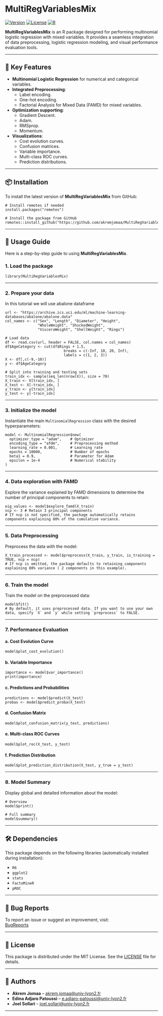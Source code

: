 
# MultiRegVariablesMix

[![Version](https://img.shields.io/badge/version-0.1.0-blue.svg)](https://github.com/akremjomaa/MultiRegVariablesMix)
[![License](https://img.shields.io/badge/license-MIT-green.svg)](https://opensource.org/licenses/MIT)
[![R](https://img.shields.io/badge/built%20with-R-blue.svg)](https://www.r-project.org/)

**MultiRegVariablesMix** is an R package designed for performing multinomial logistic regression with mixed variables. It provides a seamless integration of data preprocessing, logistic regression modeling, and visual performance evaluation tools.

---

## 🚀 Key Features

- **Multinomial Logistic Regression** for numerical and categorical variables.
- **Integrated Preprocessing**:
  - Label encoding.
  - One-hot encoding.
  - Factorial Analysis for Mixed Data (FAMD) for mixed variables.
- **Optimization supporting**:
  - Gradient Descent.
  - Adam.
  - RMSprop.
  - Momentum.
- **Visualizations**:
  - Cost evolution curves.
  - Confusion matrices.
  - Variable importance.
  - Multi-class ROC curves.
  - Prediction distributions.

---

## 📦 Installation

To install the latest version of **MultiRegVariablesMix** from GitHub:

```
# Install remotes if needed
install.packages("remotes")

# Install the package from GitHub
remotes::install_github("https://github.com/akremjomaa/MultiRegVariablesMix.git")
```

---

## 🔧 Usage Guide

Here is a step-by-step guide to using **MultiRegVariablesMix**.

### 1. Load the package

```
library(MultiRegVariablesMix)
```

---

### 2. Prepare your data

In this tutorial we will use abalone dataframe

```
url <- "https://archive.ics.uci.edu/ml/machine-learning-databases/abalone/abalone.data"
col_names <- c("Sex", "Length", "Diameter", "Height", 
               "WholeWeight", "ShuckedWeight", 
               "VisceraWeight", "ShellWeight", "Rings")

# Load data
df <- read.csv(url, header = FALSE, col.names = col_names)
df$AgeCategory <- cut(df$Rings + 1.5,
                           breaks = c(-Inf, 10, 20, Inf),
                           labels = c(1, 2, 3))
X <- df[,c(-9,-10)]
y <- df$AgeCategory

# Split into training and testing sets
train_idx <- sample(seq_len(nrow(X)), size = 70)
X_train <- X[train_idx, ]
X_test <- X[-train_idx, ]
y_train <- y[train_idx]
y_test <- y[-train_idx]
```

---

### 3. Initialize the model

Instantiate the main `MultinomialRegression` class with the desired hyperparameters:

```
model <- MultinomialRegression$new(
  optimizer_type = "adam",    # Optimizer
  encoding_type = "afdm",     # Preprocessing method
  learning_rate = 0.001,      # Learning rate
  epochs = 10000,             # Number of epochs
  beta1 = 0.9,                # Parameter for Adam
  epsilon = 1e-4              # Numerical stability
)
```

---

### 4. Data exploration with FAMD

Explore the variance explained by FAMD dimensions to determine the number of principal components to retain:

```
eig_values <- model$explore_famd(X_train)
ncp <- 3 # Retain 3 principal components
# If ncp is not specified, the package automatically retains components explaining 80% of the cumulative variance.
```

---

### 5. Data Preprocessing

Preprocess the data with the model:

```
X_train_processed <- model$preprocess(X_train, y_train, is_training = TRUE, ncp = ncp)
# If ncp is omitted, the package defaults to retaining components explaining 80% variance ( 2 components in this example).
```

---

### 6. Train the model

Train the model on the preprocessed data:

```
model$fit()
# By default, it uses preprocessed data. If you want to use your own data, specify `X` and `y` while setting `preprocess` to FALSE.
```

---

### 7. Performance Evaluation

#### a. Cost Evolution Curve

```
model$plot_cost_evolution()
```

#### b. Variable Importance

```
importance <- model$var_importance()
print(importance)
```

#### c. Predictions and Probabilities

```
predictions <- model$predict(X_test)
probas <- model$predict_proba(X_test)
```

#### d. Confusion Matrix

```
model$plot_confusion_matrix(y_test, predictions)
```

#### e. Multi-class ROC Curves

```
model$plot_roc(X_test, y_test)
```

#### f. Prediction Distribution

```
model$plot_prediction_distribution(X_test, y_true = y_test)
```

---

### 8. Model Summary

Display global and detailed information about the model:

```
# Overview
model$print()
```

```
# Full summary
model$summary()
```

---

## 🛠️ Dependencies

This package depends on the following libraries (automatically installed during installation):

- `R6`
- `ggplot2`
- `stats`
- `FactoMineR`
- `pROC`

---

## 🐞 Bug Reports

To report an issue or suggest an improvement, visit:  
[BugReports](https://github.com/akremjomaa/MultiRegVariablesMix/issues)

---

## 📄 License

This package is distributed under the MIT License. See the [LICENSE](https://github.com/akremjomaa/MultiRegVariablesMix/blob/master/LICENSE.md) file for details.

---

## 👥 Authors

- **Akrem Jomaa** – [akrem.jomaa@univ-lyon2.fr](mailto:akrem.jomaa@univ-lyon2.fr)
- **Edina Adjaro Patoussi** – [e.adjaro-patoussi@univ-lyon2.fr](mailto:e.adjaro-patoussi@univ-lyon2.fr)
- **Joel Sollari** – [joel.sollari@univ-lyon2.fr](mailto:joel.sollari@univ-lyon2.fr)

---

